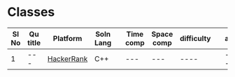 # Classes

| Sl No | Qu title | Platform                            | Soln Lang |   | Time comp | Space comp | difficulty |    | approach |
| --     | ---     |   ------                            | ---       |-- | ---       | ---        | ----       | -- | ---------|
| 1    | ---       | [HackerRank](../hackerrankQuestions.md) | C++       |   | ---       | ---        | ----       |    | ---------|
